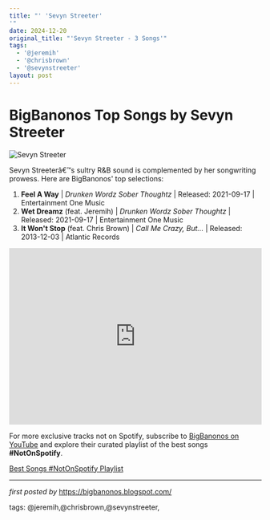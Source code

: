 ```yaml
---
title: "' 'Sevyn Streeter'
'"
date: 2024-12-20
original_title: "'Sevyn Streeter - 3 Songs'"
tags:
  - '@jeremih'
  - '@chrisbrown'
  - '@sevynstreeter'
layout: post
---
```

<h1>BigBanonos Top Songs by Sevyn Streeter</h1>
<img src="https://i.ytimg.com/vi/Fu0mxcFbZaE/maxresdefault.jpg" alt="Sevyn Streeter"> <p>Sevyn Streeterâ€™s sultry R&B sound is complemented by her songwriting prowess. Here are BigBanonos' top selections:</p> <ol> <li><strong>Feel A Way</strong> | <em>Drunken Wordz Sober Thoughtz</em> | Released: 2021-09-17 | Entertainment One Music</li> <li><strong>Wet Dreamz</strong> (feat. Jeremih) | <em>Drunken Wordz Sober Thoughtz</em> | Released: 2021-09-17 | Entertainment One Music</li> <li><strong>It Won't Stop</strong> (feat. Chris Brown) | <em>Call Me Crazy, But...</em> | Released: 2013-12-03 | Atlantic Records</li>
</ol> <div> <iframe src="https://open.spotify.com/embed/playlist/22h490NEQZnB2wetm9qPBO?utm_source=generator" width="100%" height="352" frameborder="0" allow="autoplay; clipboard-write; encrypted-media; fullscreen; picture-in-picture" loading="lazy"></iframe>
</div>


<!--Subscribe and Playlist Links-->
<div>
    <p>For more exclusive tracks not on Spotify, subscribe to <a href="https://www.youtube.com/@BigBanonos" target="_blank">BigBanonos on YouTube</a> and explore their curated playlist of the best songs <strong>#NotOnSpotify</strong>.</p>
    <p><a href="https://www.youtube.com/playlist?list=PLtuNtuTatqI0kFahUCbtbfenC_ET5O_tr" target="_blank">Best Songs #NotOnSpotify Playlist<br /></a></p></div>

<hr />

<p><em>first posted by</em> <a href="https://bigbanonos.blogspot.com/" rel="noopener" target="_new">https://bigbanonos.blogspot.com/</a></p>

<p>tags: @jeremih,@chrisbrown,@sevynstreeter,</p>
